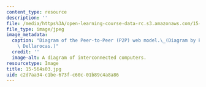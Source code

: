 ```yaml
---
content_type: resource
description: ''
file: /media/https%3A/open-learning-course-data-rc.s3.amazonaws.com/15-564-information-technology-i-spring-2003/c2d7aa34c1be673fc60c01b89c4a8a86_15-564s03.jpg
file_type: image/jpeg
image_metadata:
  caption: "Diagram of the Peer-to-Peer (P2P) web model.\_(Diagram by Prof. Chrysanthos\
    \ Dellarocas.)"
  credit: ''
  image-alt: A diagram of interconnected computers.
resourcetype: Image
title: 15-564s03.jpg
uid: c2d7aa34-c1be-673f-c60c-01b89c4a8a86
---
```

